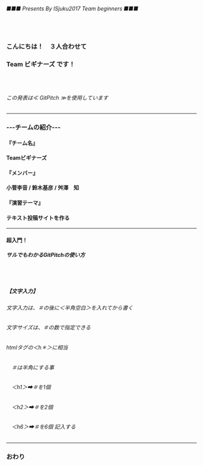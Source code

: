 ###### ■■■ Presents By ISjuku2017 Team beginners ■■■
### 　
### こんにちは！　３人合わせて
### Team ビギナーズ です！
### 　
###### この発表は≪ GitPitch ≫を使用しています
---
### ---チームの紹介---
#### 『チーム名』
#### Teamビギナーズ
#### 『メンバー』
#### 小菅李音 / 鈴木基彦 / 舛澤　知
#### 『演習テーマ』
#### テキスト投稿サイトを作る
---
#### 超入門！
##### サルでもわかるGitPitchの使い方
###### 　
##### 【文字入力】
###### 文字入力は、＃の後に＜半角空白＞を入れてから書く
###### 文字サイズは、＃の数で指定できる
###### htmlタグの＜h＊＞に相当
###### 　＃は半角にする事
###### 　＜h1＞➡＃を1個
###### 　＜h2＞➡＃を2個
###### 　＜h6＞➡＃を6個 記入する

---


### おわり
